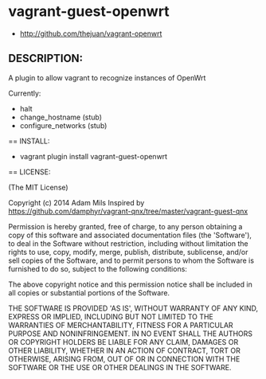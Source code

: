 # vagrant-guest-openwrt

* http://github.com/thejuan/vagrant-openwrt

## DESCRIPTION:

A plugin to allow vagrant to recognize instances of OpenWrt

Currently:

 * halt
 * change_hostname (stub)
 * configure_networks (stub)

== INSTALL:

* vagrant plugin install vagrant-guest-openwrt


== LICENSE:

(The MIT License)

Copyright (c) 2014 Adam Mils
Inspired by https://github.com/damphyr/vagrant-qnx/tree/master/vagrant-guest-qnx


Permission is hereby granted, free of charge, to any person obtaining
a copy of this software and associated documentation files (the
'Software'), to deal in the Software without restriction, including
without limitation the rights to use, copy, modify, merge, publish,
distribute, sublicense, and/or sell copies of the Software, and to
permit persons to whom the Software is furnished to do so, subject to
the following conditions:

The above copyright notice and this permission notice shall be
included in all copies or substantial portions of the Software.

THE SOFTWARE IS PROVIDED 'AS IS', WITHOUT WARRANTY OF ANY KIND,
EXPRESS OR IMPLIED, INCLUDING BUT NOT LIMITED TO THE WARRANTIES OF
MERCHANTABILITY, FITNESS FOR A PARTICULAR PURPOSE AND NONINFRINGEMENT.
IN NO EVENT SHALL THE AUTHORS OR COPYRIGHT HOLDERS BE LIABLE FOR ANY
CLAIM, DAMAGES OR OTHER LIABILITY, WHETHER IN AN ACTION OF CONTRACT,
TORT OR OTHERWISE, ARISING FROM, OUT OF OR IN CONNECTION WITH THE
SOFTWARE OR THE USE OR OTHER DEALINGS IN THE SOFTWARE.
